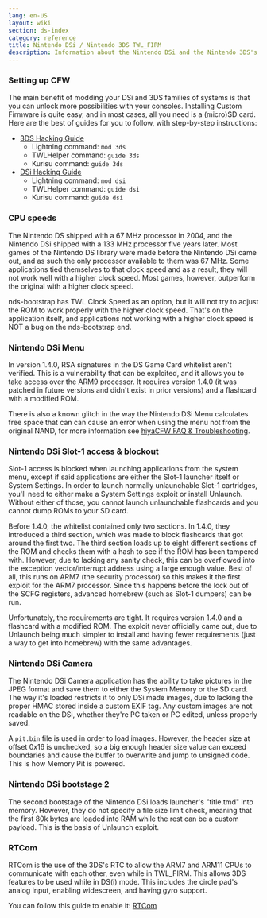 ```yaml
---
lang: en-US
layout: wiki
section: ds-index
category: reference
title: Nintendo DSi / Nintendo 3DS TWL_FIRM
description: Information about the Nintendo DSi and the Nintendo 3DS's TWL_FIRM
---
```


### Setting up CFW
The main benefit of modding your DSi and 3DS families of systems is that you can unlock more possibilities with your consoles. Installing Custom Firmware is quite easy, and in most cases, all you need is a (micro)SD card. Here are the best of guides for you to follow, with step-by-step instructions:

- [3DS Hacking Guide](https://3ds.hacks.guide)
    - Lightning command: `mod 3ds`
    - TWLHelper command: `guide 3ds`
    - Kurisu command: `guide 3ds`
- [DSi Hacking Guide](https://dsi.cfw.guide)
    - Lightning command: `mod dsi`
    - TWLHelper command: `guide dsi`
    - Kurisu command: `guide dsi`

### CPU speeds
The Nintendo DS shipped with a 67 MHz processor in 2004, and the Nintendo DSi shipped with a 133 MHz processor five years later. Most games of the Nintendo DS library were made before the Nintendo DSi came out, and as such the only processor available to them was 67 MHz. Some applications tied themselves to that clock speed and as a result, they will not work well with a higher clock speed. Most games, however, outperform the original with a higher clock speed.

nds-bootstrap has TWL Clock Speed as an option, but it will not try to adjust the ROM to work properly with the higher clock speed. That's on the application itself, and applications not working with a higher clock speed is NOT a bug on the nds-bootstrap end.

### Nintendo DSi Menu
In version 1.4.0, RSA signatures in the DS Game Card whitelist aren't verified. This is a vulnerability that can be exploited, and it allows you to take access over the ARM9 processor. It requires version 1.4.0 (it was patched in future versions and didn't exist in prior versions) and a flashcard with a modified ROM.

There is also a known glitch in the way the Nintendo DSi Menu calculates free space that can can cause an error when using the menu not from the original NAND, for more information see [hiyaCFW FAQ & Troubleshooting](../hiyacfw/faq#the-free-space-bug).

### Nintendo DSi Slot-1 access & blockout
Slot-1 access is blocked when launching applications from the system menu, except if said applications are either the Slot-1 launcher itself or System Settings. In order to launch normally unlaunchable Slot-1 cartridges, you'll need to either make a System Settings exploit or install Unlaunch. Without either of those, you cannot launch unlaunchable flashcards and you cannot dump ROMs to your SD card.

Before 1.4.0, the whitelist contained only two sections. In 1.4.0, they introduced a third section, which was made to block flashcards that got around the first two. The third section loads up to eight different sections of the ROM and checks them with a hash to see if the ROM has been tampered with. However, due to lacking any sanity check, this can be overflowed into the exception vector/interrupt address using a large enough value. Best of all, this runs on ARM7 (the security processor) so this makes it the first exploit for the ARM7 processor. Since this happens before the lock out of the SCFG registers, advanced homebrew (such as Slot-1 dumpers) can be run.

Unfortunately, the requirements are tight. It requires version 1.4.0 and a flashcard with a modified ROM. The exploit never officially came out, due to Unlaunch being much simpler to install and having fewer requirements (just a way to get into homebrew) with the same advantages.

### Nintendo DSi Camera
The Nintendo DSi Camera application has the ability to take pictures in the JPEG format and save them to either the System Memory or the SD card. The way it's loaded restricts it to only DSi made images, due to lacking the proper HMAC stored inside a custom EXIF tag. Any custom images are not readable on the DSi, whether they're PC taken or PC edited, unless properly saved.

A `pit.bin` file is used in order to load images. However, the header size at offset 0x16 is unchecked, so a big enough header size value can exceed boundaries and cause the buffer to overwrite and jump to unsigned code. This is how Memory Pit is powered.

### Nintendo DSi bootstage 2
The second bootstage of the Nintendo DSi loads launcher's "title.tmd" into memory. However, they do not specify a file size limit check, meaning that the first 80k bytes are loaded into RAM while the rest can be a custom payload. This is the basis of Unlaunch exploit.

### RTCom
RTCom is the use of the 3DS's RTC to allow the ARM7 and ARM11 CPUs to communicate with each other, even while in TWL_FIRM. This allows 3DS features to be used while in DS(i) mode. This includes the circle pad's analog input, enabling widescreen, and having gyro support.

You can follow this guide to enable it: [RTCom](rtcom)
